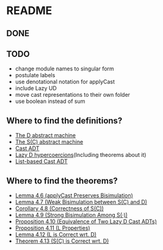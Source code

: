 # README

## DONE

## TODO

* change module names to singular form
* postulate labels
* use denotational notation for applyCast
* include Lazy UD
* move cast representations to their own folder
* use boolean instead of sum

## Where to find the definitions?

* [The D abstract machine](./D/Machine.agda)
* [The S(C) abstract machine](./S/Machine.agda)
* [Cast ADT](./S/CastADT.agda)
* [Lazy D hypercoercions](./S/HCast.agda)(Including theorems about it)
* [List-based Cast ADT](./S/LCast.agda)

## Where to find the theorems?

* [Lemma 4.6 (applyCast Preserves Bisimulation)](./Bisimulation.agda)
* [Lemma 4.7 (Weak Bisimulation between S(C) and D)](./Bisimulation.agda)
* [Corollary 4.8 (Correctness of S(C))](./Bisimulation.agda)
* [Lemma 4.9 (Strong Bisimulation Among S(·))](./S/Bisimulation.agda)
* [Proposition 4.10 (Equivalence of Two Lazy D Cast ADTs)](./S/Bisimulation.agda)
* [Proposition 4.11 (L Properties)](./S/LCast.agda)
* [Lemma 4.12 (L is Correct wrt. D)](./Correctness.agda)
* [Theorem 4.13 (S(C) is Correct wrt. D)](./Correctness.agda)

